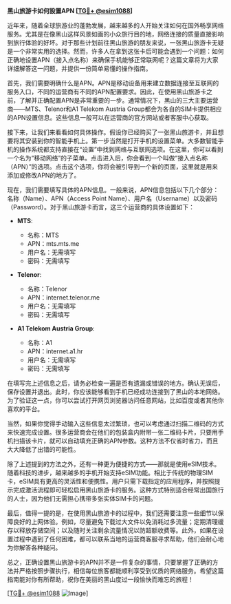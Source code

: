 **黑山旅游卡如何設置APN [[TG💪+ @esim1088](https://t.me/s/esim1088)]**

近年来，随着全球旅游业的蓬勃发展，越来越多的人开始关注如何在国外畅享网络服务。尤其是在像黑山这样风景如画的小众旅行目的地，网络连接的质量直接影响到旅行体验的好坏。对于那些计划前往黑山旅游的朋友来说，一张黑山旅游卡无疑是一个非常实用的选择。然而，许多人在拿到这张卡后可能会遇到一个问题：如何正确地设置APN（接入点名称）来确保手机能够正常联网呢？这篇文章将为大家详细解答这一问题，并提供一份简单易懂的操作指南。

首先，我们需要明确什么是APN。APN是移动设备用来建立数据连接至互联网的服务入口，不同的运营商有不同的APN配置要求。因此，在使用黑山旅游卡之前，了解并正确配置APN是非常重要的一步。通常情况下，黑山的三大主要运营商——MTS、Telenor和A1 Telekom Austria Group都会为各自的SIM卡提供相应的APN设置信息。这些信息一般可以在运营商的官方网站或者客服中心获取。

接下来，让我们来看看如何具体操作。假设你已经购买了一张黑山旅游卡，并且想要将其安装到你的智能手机上。第一步当然是打开手机的设置菜单。大多数智能手机的操作系统都支持直接在“设置”中找到网络与互联网选项。在这里，你可以看到一个名为“移动网络”的子菜单。点击进入后，你会看到一个叫做“接入点名称（APN）”的选项。点击这个选项，你将会被引导到一个新的页面，这里就是用来添加或修改APN的地方了。

现在，我们需要填写具体的APN信息。一般来说，APN信息包括以下几个部分：名称（Name）、APN（Access Point Name）、用户名（Username）以及密码（Password）。对于黑山旅游卡而言，这三个运营商的具体设置如下：

- **MTS**:  
  - 名称：MTS  
  - APN：mts.mts.me  
  - 用户名：无需填写  
  - 密码：无需填写  

- **Telenor**:  
  - 名称：Telenor  
  - APN：internet.telenor.me  
  - 用户名：无需填写  
  - 密码：无需填写  

- **A1 Telekom Austria Group**:  
  - 名称：A1  
  - APN：internet.a1.hr  
  - 用户名：无需填写  
  - 密码：无需填写  

在填写完上述信息之后，请务必检查一遍是否有遗漏或错误的地方。确认无误后，保存设置并退出。此时，你应该能够看到手机已经成功连接到了黑山的本地网络。为了验证这一点，你可以尝试打开网页浏览器访问任意网站，比如百度或者其他你喜欢的平台。

当然，如果你觉得手动输入这些信息太过繁琐，也可以考虑通过扫描二维码的方式来快速完成设置。很多运营商会在他们的包装盒内附带一张二维码卡片，只要用手机扫描该卡片，就可以自动填充正确的APN参数。这种方法不仅省时省力，而且大大降低了出错的可能性。

除了上述提到的方法之外，还有一种更为便捷的方式——那就是使用eSIM技术。随着科技的进步，越来越多的手机开始支持eSIM功能。相比于传统的物理SIM卡，eSIM具有更高的灵活性和便携性。用户只需下载指定的应用程序，并按照提示完成激活流程即可轻松启用黑山旅游卡的服务。这种方式特别适合经常出国旅行的人士，因为他们无需担心携带多张实体SIM卡的问题。

最后，值得一提的是，在使用黑山旅游卡的过程中，我们还需要注意一些细节以保障良好的上网体验。例如，尽量避免下载过大文件以免消耗过多流量；定期清理缓存以释放存储空间；以及随时关注剩余流量情况以防超额收费等。此外，如果在设置过程中遇到了任何困难，都可以联系当地的运营商客服寻求帮助，他们会耐心地为你解答各种疑问。

总之，正确设置黑山旅游卡的APN并不是一件复杂的事情，只要掌握了正确的方法并严格按照步骤执行，相信每位旅客都能顺利享受到优质的网络服务。希望这篇指南能对你有所帮助，祝你在美丽的黑山度过一段愉快而难忘的旅程！

[[TG💪+ @esim1088](https://t.me/s/esim1088) ![Image](https://i.postimg.cc/4NQfJmqS/Snipaste-2025-05-13-00-14-12.png)]